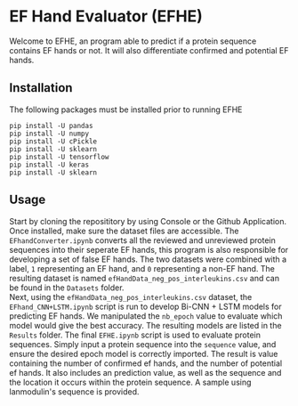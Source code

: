 # EF Hand Evaluator (EFHE)
Welcome to EFHE, an program able to predict if a protein sequence contains EF hands or not. It will also differentiate confirmed and potential EF hands. 

## Installation
The following packages must be installed prior to running EFHE
```
pip install -U pandas 
pip install -U numpy  
pip install -U cPickle
pip install -U sklearn
pip install -U tensorflow 
pip install -U keras
pip install -U sklearn
```

## Usage
Start by cloning the reposititory by using Console or the Github Application. Once installed, make sure the dataset files are accessible. 
The ```EFhandConverter.ipynb``` converts all the reviewed and unreviewed protein sequences into their seperate EF hands, this program is also responsible for developing a set of false EF hands. The two datasets were combined with a label, ```1``` representing an EF hand, and ```0``` representing a non-EF hand. The resulting dataset is named ```efHandData_neg_pos_interleukins.csv``` and can be found in the ```Datasets``` folder.  
Next, using the ```efHandData_neg_pos_interleukins.csv``` dataset, the ```EFhand_CNN+LSTM.ipynb``` script is run to develop Bi-CNN + LSTM models for predicting EF hands. We manipulated the ```nb_epoch```  value to evaluate which model would give the best accuracy. The resulting models are listed in the ```Results``` folder. 
The final ```EFHE.ipynb``` script is used to evaluate protein sequences. Simply input a protein sequence into the ```sequence``` value, and ensure the desired epoch model is correctly imported. The result is value containing the number of confirmed ef hands, and the number of potential ef hands. It also includes an prediction value, as well as the sequence and the location it occurs within the protein sequence. A sample using lanmodulin's sequence is provided. 
